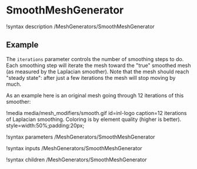 # SmoothMeshGenerator

!syntax description /MeshGenerators/SmoothMeshGenerator

## Example

The `iterations` parameter controls the number of smoothing steps to do.  Each
smoothing step will iterate the mesh toward the "true" smoothed mesh (as
measured by the Laplacian smoother).  Note that the mesh should reach "steady
state": after just a few iterations the mesh will stop moving by much.

As an example here is an original mesh going through 12 iterations of this smoother:

!media media/mesh_modifiers/smooth.gif
       id=inl-logo
       caption=12 iterations of Laplacian smoothing.  Coloring is by element quality (higher is better).
       style=width:50%;padding:20px;

!syntax parameters /MeshGenerators/SmoothMeshGenerator

!syntax inputs /MeshGenerators/SmoothMeshGenerator

!syntax children /MeshGenerators/SmoothMeshGenerator
